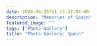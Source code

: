 ```yaml
---
date: 2024-06-25T11:13:32-04:00
description: "Memories of Spain"
featured_image: ""
tags: ["Photo Gallery"]
title: "Photo Gallery: Spain"
---
```

